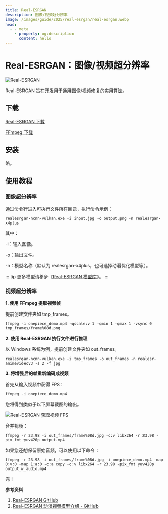 ```yaml
---
title: Real-ESRGAN
description: 图像/视频超分辨率
image: /images/guide/2025/real-esrgan/real-esrgan.webp
head:
  - - meta
    - property: og:description
      content: hello
---
```


# Real-ESRGAN：图像/视频超分辨率

<p></p>
<ClientOnly><Img src="/images/guide/2025/real-esrgan/real-esrgan.webp" alt="Real-ESRGAN" /></ClientOnly>

Real-ESRGAN 旨在开发用于通用图像/视频修复的实用算法。

## 下载

[Real-ESRGAN 下载](https://github.com/xinntao/Real-ESRGAN/releases)

[FFmpeg 下载](https://ffmpeg.org/download.html)

## 安装

略。

## 使用教程

### 图像超分辨率

通过命令行进入可执行文件所在目录，执行命令示例：

``` shell
realesrgan-ncnn-vulkan.exe -i input.jpg -o output.png -n realesrgan-x4plus
```

其中：

-i：输入图像。

-o：输出文件。

-n：模型名称（默认为 realesrgan-x4plus，也可选择动漫优化模型等）。

::: tip
更多模型请移步《[Real-ESRGAN 模型库](https://github.com/xinntao/Real-ESRGAN/blob/master/docs/model_zoo.md)》。
:::

### 视频超分辨率

**1. 使用 FFmpeg 提取视频帧**

提前创建文件夹如 tmp_frames。

``` shell
ffmpeg -i onepiece_demo.mp4 -qscale:v 1 -qmin 1 -qmax 1 -vsync 0 tmp_frames/frame%08d.png
```

**2. 使用 Real-ESRGAN 执行文件进行推理**

以 Windows 系统为例，提前创建文件夹如 out_frames。

``` shell
realesrgan-ncnn-vulkan.exe -i tmp_frames -o out_frames -n realesr-animevideov3 -s 2 -f jpg
```

**3. 将增强后的帧重新编码成视频**

首先从输入视频中获得 FPS：

``` shell
ffmpeg -i onepiece_demo.mp4
```

您将得到类似于以下屏幕截图的输出。

<ClientOnly><Img src="/images/guide/2025/real-esrgan/real-esrgan-huo-qu-shi-pin-fps.webp" alt="Real-ESRGAN 获取视频 FPS" /></ClientOnly>

合并视频：

``` shell
ffmpeg -r 23.98 -i out_frames/frame%08d.jpg -c:v libx264 -r 23.98 -pix_fmt yuv420p output.mp4
```

如果您还想保留原始音频，可以使用以下命令：

``` shell
ffmpeg -r 23.98 -i out_frames/frame%08d.jpg -i onepiece_demo.mp4 -map 0:v:0 -map 1:a:0 -c:a copy -c:v libx264 -r 23.98 -pix_fmt yuv420p output_w_audio.mp4
```

完！

**参考资料**

1. [Real-ESRGAN GitHub](https://github.com/xinntao/Real-ESRGAN)
2. [Real-ESRGAN 动漫视频模型介绍 - GitHub](https://github.com/xinntao/Real-ESRGAN/blob/master/docs/anime_video_model.md)